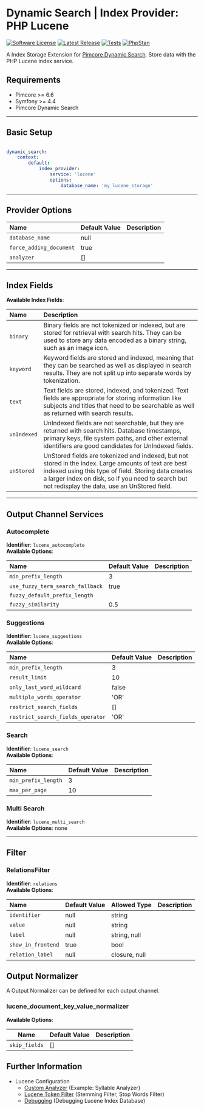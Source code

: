 # Dynamic Search | Index Provider: PHP Lucene

[![Software License](https://img.shields.io/badge/license-GPLv3-brightgreen.svg?style=flat-square)](LICENSE.md)
[![Latest Release](https://img.shields.io/packagist/v/dachcom-digital/dynamic-search-index-provider-lucene.svg?style=flat-square)](https://packagist.org/packages/dachcom-digital/dynamic-search-index-provider-lucene)
[![Tests](https://img.shields.io/github/workflow/status/dachcom-digital/pimcore-dynamic-search-index-provider-lucene/Codeception?style=flat-square&logo=github&label=codeception)](https://github.com/dachcom-digital/pimcore-dynamic-search-index-provider-lucene/actions?query=workflow%3A%22Codeception%22)
[![PhpStan](https://img.shields.io/github/workflow/status/dachcom-digital/pimcore-dynamic-search-index-provider-lucene/PHP%20Stan?style=flat-square&logo=github&label=phpstan%20level%202)](https://github.com/dachcom-digital/pimcore-dynamic-search-index-provider-lucene/actions?query=workflow%3A%22PHP%20Stan%22)

A Index Storage Extension for [Pimcore Dynamic Search](https://github.com/dachcom-digital/pimcore-dynamic-search). Store data with the PHP Lucene index service.

## Requirements
- Pimcore >= 6.6
- Symfony >= 4.4
- Pimcore Dynamic Search

***

## Basic Setup

```yaml

dynamic_search:
    context:
        default:
            index_provider:
                service: 'lucene'
                options:
                    database_name: 'my_lucene_storage'
```

***

## Provider Options

| Name                                 | Default Value          | Description |
|:-------------------------------------|:-----------------------|:------------|
|`database_name`                       | null                   |             |
|`force_adding_document`               | true                   |             |
|`analyzer`                            | []                     |             |

***

## Index Fields
**Available Index Fields**:   

| Name              | Description |
|:------------------|:------------|
|`binary`           | Binary fields are not tokenized or indexed, but are stored for retrieval with search hits. They can be used to store any data encoded as a binary string, such as an image icon. |
|`keyword`          | Keyword fields are stored and indexed, meaning that they can be searched as well as displayed in search results. They are not split up into separate words by tokenization. |
|`text`             | Text fields are stored, indexed, and tokenized. Text fields are appropriate for storing information like subjects and titles that need to be searchable as well as returned with search results. |
|`unIndexed`        | UnIndexed fields are not searchable, but they are returned with search hits. Database timestamps, primary keys, file system paths, and other external identifiers are good candidates for UnIndexed fields. |
|`unStored`         | UnStored fields are tokenized and indexed, but not stored in the index. Large amounts of text are best indexed using this type of field. Storing data creates a larger index on disk, so if you need to search but not redisplay the data, use an UnStored field.|

***

## Output Channel Services

### Autocomplete
**Identifier**: `lucene_autocomplete`   
**Available Options**:   

| Name                             | Default Value | Description |
|:---------------------------------|:--------------|:------------|
|`min_prefix_length`               | 3             |             |
|`use_fuzzy_term_search_fallback`  | true          |             |
|`fuzzy_default_prefix_length`     |               |             |
|`fuzzy_similarity`                | 0.5           |             |

### Suggestions
**Identifier**: `lucene_suggestions`   
**Available Options**:   

| Name                             | Default Value | Description |
|:---------------------------------|:--------------|:------------|
|`min_prefix_length`               | 3             |             |
|`result_limit`                    | 10            |             |
|`only_last_word_wildcard`         | false         |             |
|`multiple_words_operator`         | 'OR'          |             |
|`restrict_search_fields`          | []            |             |
|`restrict_search_fields_operator` | 'OR'          |             |

### Search
**Identifier**: `lucene_search`   
**Available Options**:   

| Name                             | Default Value | Description |
|:---------------------------------|:--------------|:------------|
|`min_prefix_length`               | 3             |             |
|`max_per_page`                    | 10            |             |

### Multi Search
**Identifier**: `lucene_multi_search`   
**Available Options**: none

***

## Filter

### RelationsFilter
**Identifier**: `relations`   
**Available Options**:   

| Name                      | Default Value | Allowed Type      | Description |
|:--------------------------|:--------------|:------------------|:------------|
|`identifier`               | null          | string            |             |
|`value`                    | null          | string            |             |
|`label`                    | null          | string, null      |             |
|`show_in_frontend`         | true          | bool              |             |
|`relation_label`           | null          | closure, null     |             |


## Output Normalizer
A Output Normalizer can be defined for each output channel.

### lucene_document_key_value_normalizer

**Available Options**:   

| Name                       | Default Value | Description |
|----------------------------|---------------|-------------|
|`skip_fields`               | []            |             |

## Further Information
- Lucene Configuration
    - [Custom Analyzer](./docs/0_Custom_Analyzer.md) (Example: Syllable Analyzer)
    - [Lucene Token Filter](./docs/1_CustomTokenFilter.md) (Stemming Filter, Stop Words Filter)    
    - [Debugging](./docs/2_Debugging.md) (Debugging Lucene Index Database)